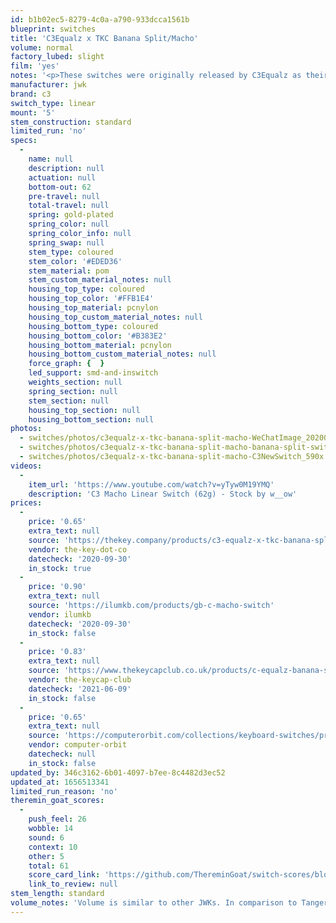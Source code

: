 ```yaml
---
id: b1b02ec5-8279-4c0a-a790-933dcca1561b
blueprint: switches
title: 'C3Equalz x TKC Banana Split/Macho'
volume: normal
factory_lubed: slight
film: 'yes'
notes: '<p>These switches were originally released by C3Equalz as their &#8220;Macho Switches&#8221; in early 2020. They were re-introduced as TKC&#8217;s &#8220;Banana Split Switches&#8221; in September of 2020 in the US market, starting their &#8220;Snack Time Switch Line&#8221;. TKC&#8217;s 3PM drop was mildly successful, selling out in a few hours. The 9PM drop, however, was still in stock 12 hours later, at 9AM.</p>'
manufacturer: jwk
brand: c3
switch_type: linear
mount: '5'
stem_construction: standard
limited_run: 'no'
specs:
  -
    name: null
    description: null
    actuation: null
    bottom-out: 62
    pre-travel: null
    total-travel: null
    spring: gold-plated
    spring_color: null
    spring_color_info: null
    spring_swap: null
    stem_type: coloured
    stem_color: '#EDED36'
    stem_material: pom
    stem_custom_material_notes: null
    housing_top_type: coloured
    housing_top_color: '#FFB1E4'
    housing_top_material: pcnylon
    housing_top_custom_material_notes: null
    housing_bottom_type: coloured
    housing_bottom_color: '#B383E2'
    housing_bottom_material: pcnylon
    housing_bottom_custom_material_notes: null
    force_graph: {  }
    led_support: smd-and-inswitch
    weights_section: null
    spring_section: null
    stem_section: null
    housing_top_section: null
    housing_bottom_section: null
photos:
  - switches/photos/c3equalz-x-tkc-banana-split-macho-WeChatImage_20200714084618_720x.jpg
  - switches/photos/c3equalz-x-tkc-banana-split-macho-banana-split-switches_2_590x.jpg
  - switches/photos/c3equalz-x-tkc-banana-split-macho-C3NewSwitch_590x.png
videos:
  -
    item_url: 'https://www.youtube.com/watch?v=yTyw0M19YMQ'
    description: 'C3 Macho Linear Switch (62g) - Stock by w__ow'
prices:
  -
    price: '0.65'
    extra_text: null
    source: 'https://thekey.company/products/c3-equalz-x-tkc-banana-split-switches'
    vendor: the-key-dot-co
    datecheck: '2020-09-30'
    in_stock: true
  -
    price: '0.90'
    extra_text: null
    source: 'https://ilumkb.com/products/gb-c-macho-switch'
    vendor: ilumkb
    datecheck: '2020-09-30'
    in_stock: false
  -
    price: '0.83'
    extra_text: null
    source: 'https://www.thekeycapclub.co.uk/products/c-equalz-banana-split-linear-switches-macho'
    vendor: the-keycap-club
    datecheck: '2021-06-09'
    in_stock: false
  -
    price: '0.65'
    extra_text: null
    source: 'https://computerorbit.com/collections/keyboard-switches/products/c-equalz-banana-split-linear-switch'
    vendor: computer-orbit
    datecheck: null
    in_stock: false
updated_by: 346c3162-6b01-4097-b7ee-8c4482d3ec52
updated_at: 1656513341
limited_run_reason: 'no'
theremin_goat_scores:
  -
    push_feel: 26
    wobble: 14
    sound: 6
    context: 10
    other: 5
    total: 61
    score_card_link: 'https://github.com/ThereminGoat/switch-scores/blob/master/C3%20Macho.pdf'
    link_to_review: null
stem_length: standard
volume_notes: 'Volume is similar to other JWKs. In comparison to Tangerines, they are slightly clackier and lower pitched.'
---
```

